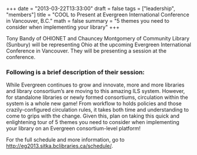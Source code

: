 +++
date = "2013-03-22T13:33:00"
draft = false
tags = ["leadership", "members"]
title = "COOL to Present at Evergreen International Conference in Vancouver, B.C."
math = false
summary = "5 themes you need to consider when implementing your library"
+++

Tony Bandy of OHIONET and Chauncey Montgomery of Community Library (Sunbury) will be representing Ohio at the upcoming Evergreen International Conference in Vancouver. They will be presenting a session at the conference.

### Following is a brief description of their session:

While Evergreen continues to grow and innovate, more and more libraries and library consortium’s are moving to this amazing ILS system. However, for standalone libraries or newly formed consortiums, circulation within the system is a whole new game! From workflow to holds policies and those crazily-configured circulation rules, it takes both time and understanding to come to grips with the change. Given this, plan on taking this quick and enlightening tour of 5 themes you need to consider when implementing your library on an Evergreen consortium-level platform!

For the full schedule and more information, go to http://eg2013.sitka.bclibraries.ca/schedule/.
